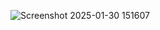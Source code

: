 ![Screenshot 2025-01-30 151607](https://github.com/user-attachments/assets/8a7dfb14-5088-4f68-9716-0f2c9a19ff25)
